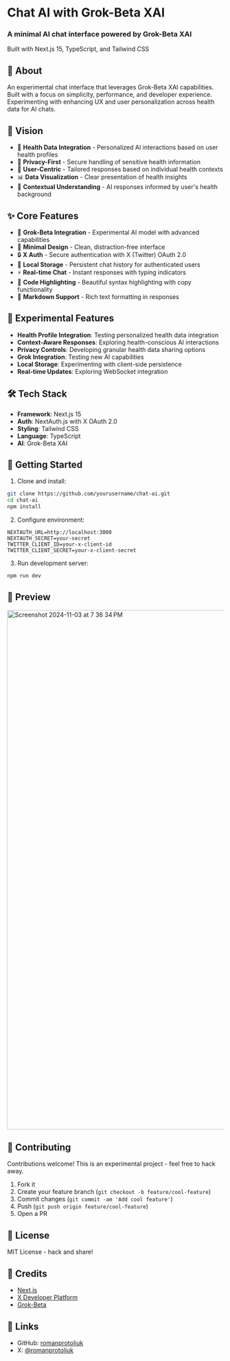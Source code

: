 # Chat AI with Grok-Beta XAI

<div align="left">
  <h3>A minimal AI chat interface powered by Grok-Beta XAI</h3>
  <p>Built with Next.js 15, TypeScript, and Tailwind CSS</p>
</div>

## 🤖 About

An experimental chat interface that leverages Grok-Beta XAI capabilities. Built with a focus on simplicity, performance, and developer experience. Experimenting with enhancing UX and user personalization across health data for AI chats.

## 🎯 Vision

- 🏥 **Health Data Integration** - Personalized AI interactions based on user health profiles
- 🔐 **Privacy-First** - Secure handling of sensitive health information
- 🤝 **User-Centric** - Tailored responses based on individual health contexts
- 📊 **Data Visualization** - Clear presentation of health insights
- 🧠 **Contextual Understanding** - AI responses informed by user's health background

## ✨ Core Features

- 🧠 **Grok-Beta Integration** - Experimental AI model with advanced capabilities
- 🎯 **Minimal Design** - Clean, distraction-free interface
- 🔒 **X Auth** - Secure authentication with X (Twitter) OAuth 2.0
- 💾 **Local Storage** - Persistent chat history for authenticated users
- ⚡ **Real-time Chat** - Instant responses with typing indicators
- 🎨 **Code Highlighting** - Beautiful syntax highlighting with copy functionality
- 📝 **Markdown Support** - Rich text formatting in responses

## 🧪 Experimental Features

- **Health Profile Integration**: Testing personalized health data integration
- **Context-Aware Responses**: Exploring health-conscious AI interactions
- **Privacy Controls**: Developing granular health data sharing options
- **Grok Integration**: Testing new AI capabilities
- **Local Storage**: Experimenting with client-side persistence
- **Real-time Updates**: Exploring WebSocket integration

## 🛠️ Tech Stack

- **Framework**: Next.js 15
- **Auth**: NextAuth.js with X OAuth 2.0
- **Styling**: Tailwind CSS
- **Language**: TypeScript
- **AI**: Grok-Beta XAI

## 🚀 Getting Started

1. Clone and install:

```bash
git clone https://github.com/yourusername/chat-ai.git
cd chat-ai
npm install
```

2. Configure environment:

```env
NEXTAUTH_URL=http://localhost:3000
NEXTAUTH_SECRET=your-secret
TWITTER_CLIENT_ID=your-x-client-id
TWITTER_CLIENT_SECRET=your-x-client-secret
```

3. Run development server:

```bash
npm run dev
```

## 📸 Preview
<img width="1209" alt="Screenshot 2024-11-03 at 7 36 34 PM" src="https://github.com/user-attachments/assets/50550bac-5916-4fab-ad06-1d8a14d12cb9">


## 🤝 Contributing

Contributions welcome! This is an experimental project - feel free to hack away.

1. Fork it
2. Create your feature branch (`git checkout -b feature/cool-feature`)
3. Commit changes (`git commit -am 'Add cool feature'`)
4. Push (`git push origin feature/cool-feature`)
5. Open a PR

## 📝 License

MIT License - hack and share!

## 🙏 Credits

- [Next.js](https://nextjs.org/)
- [X Developer Platform](https://developer.twitter.com/)
- [Grok-Beta](https://grok.x.ai/)

## 🔗 Links

- GitHub: [romanprotoliuk](https://github.com/romanprotoliuk)
- X: [@romanprotoliuk](https://twitter.com/romanprotoliuk)
